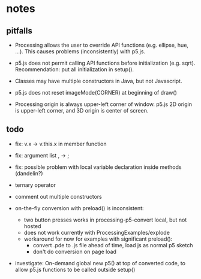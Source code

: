 ---
---

# notes

## pitfalls

- Processing allows the user to override API functions (e.g. ellipse, hue,
  ...).  This causes problems (inconsistently) with p5.js.  

- p5.js does not permit calling API functions before initialization (e.g.
  sqrt).  Recommendation: put all initialization in setup().

- Classes may have multiple constructors in Java, but not Javascript.  

- p5.js does not reset imageMode(CORNER) at beginning of draw()

- Processing origin is always upper-left corner of window.  p5.js 2D origin is
  upper-left corner, and 3D origin is center of screen.  


## todo

- fix: v.x -> v.this.x in member function

- fix: argument list , -> ; 

- fix: possible problem with local variable declaration inside methods (dandelin?)

- ternary operator

- comment out multiple constructors

- on-the-fly conversion with preload() is inconsistent:
    - two button presses works in processing-p5-convert local, but not hosted
    - does not work currently with ProcessingExamples/explode
    - workaround for now for examples with significant preload(): 
        - convert .pde to .js file ahead of time, load js as normal p5 sketch
        - don't do conversion on page load  

- investigate: On-demand global new p5() at top of converted code, to allow
  p5.js functions to be called outside setup()



